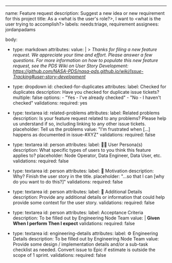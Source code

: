 ---
name: Feature request
description: Suggest a new idea or new requirement for this project
title: As a <what is the user's role?>, I want to <what is the user trying to accomplish?>
labels: needs:triage, requirement
assignees: jordanpadams

body:
  - type: markdown
    attributes:
      value: |
        > _Thanks for filing a new feature request. We appreciate your time and effort. Please answer a few questions. For more information on how to populate this new feature request, see the PDS Wiki on User Story Development: https://github.com/NASA-PDS/nasa-pds.github.io/wiki/Issue-Tracking#user-story-development_
  - type: dropdown
    id: checked-for-duplicates
    attributes:
      label: Checked for duplicates
      description: Have you checked for duplicate issue tickets?
      multiple: false
      options:
        - "Yes - I've already checked"
        - "No - I haven't checked"
    validations:
      required: yes
  - type: textarea
    id: related-problems
    attributes:
      label: Related problems
      description: Is your feature request related to any problems? Please help us understand if so, including linking to any other issue tickets.
      placeholder: Tell us the problems
      value: "I'm frustrated when [...] happens as documented in issue-#XYZ"
    validations:
      required: false
      
  - type: textarea
    id: person
    attributes:
      label: 🧑‍🔬 User Persona(s)
      description: What specific types of users to you think this feature applies to?
      placeholder: Node Operator, Data Engineer, Data User, etc.
    validations:
      required: false
      
  - type: textarea
    id: person
    attributes:
      label: 💪 Motivation
      description: Why? Finish the user story in the title.
      placeholder: "...so that I can [why do you want to do this?]"
    validations:
      required: false
      
  - type: textarea
    id: person
    attributes:
      label: 📖 Additional Details
      description: Provide any additional details or information that could help provide some context for the user story.
    validations:
      required: false
      
  - type: textarea
    id: person
    attributes:
      label: Acceptance Criteria
      description: To be filled out by Engineering Node Team
      value: |
          **Given** <!-- a condition -->
          **When I perform** <!-- an action -->
          **Then I expect** <!-- the result -->
    validations:
      required: false
      
  - type: textarea
    id: engineering-details
    attributes:
      label: ⚙️ Engineering Details
      description: To be filled out by Engineering Node Team
      value:  Provide some design / implementation details and/or a sub-task checklist as needed. Convert issue to Epic if estimate is outside the scope of 1 sprint.
    validations:
      required: false
